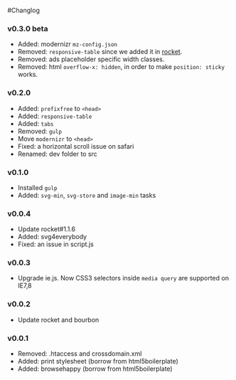 #Changlog

### v0.3.0 beta
+ Added: modernizr `mz-config.json`
+ Removed: `responsive-table` since we added it in [rocket](https://github.com/ganlanyuan/rocket).
+ Removed: ads placeholder specific width classes.
+ Removed: html `overflow-x: hidden`, in order to make `position: sticky` works.

### v0.2.0
+ Added: `prefixfree` to `<head>`
+ Added: `responsive-table`
+ Added: `tabs`
+ Removed: `gulp`
+ Move `modernizr` to `<head>`
+ Fixed: a horizontal scroll issue on safari
+ Renamed: dev folder to src

### v0.1.0
+ Installed `gulp`
+ Added: `svg-min`, `svg-store` and `image-min` tasks

### v0.0.4 
+ Update rocket#1.1.6
+ Added: svg4everybody
+ Fixed: an issue in script.js

### v0.0.3
+ Upgrade ie.js. Now CSS3 selectors inside `media query` are supported on IE7,8

### v0.0.2
+ Update rocket and bourbon

### v0.0.1
+ Removed: .htaccess and crossdomain.xml
+ Added: print stylesheet (borrow from html5boilerplate)
+ Added: browsehappy (borrow from html5boilerplate)
